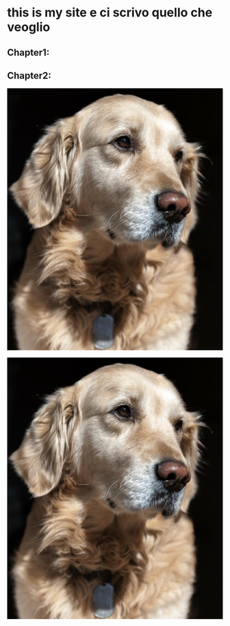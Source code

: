 # this is my site   e ci scrivo quello che veoglio

## Chapter1:


## Chapter2:

![](/static/img/dog.jpg)

![](/static/img/dog.jpg)

